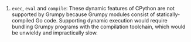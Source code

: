 1. `exec`, `eval` and `compile`: These dynamic features of CPython are not
   supported by Grumpy because Grumpy modules consist of statically-compiled Go
   code. Supporting dynamic execution would require bundling Grumpy programs
   with the compilation toolchain, which would be unwieldy and impractically
   slow.
